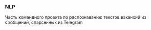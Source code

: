 ### NLP
Часть командного проекта по распознаванию текстов вакансий из сообщений, спарсенных из Telegram
